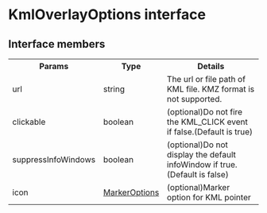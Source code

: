 # KmlOverlayOptions interface


## Interface members

<table>
<tr>
  <th>Params</th>
  <th>Type</th>
  <th>Details</th>
</tr>
<tr>
  <td>url</td>
  <td>string</td>
  <td>The url or file path of KML file. KMZ format is not supported.</td>
</tr>
<tr>
  <td>clickable</td>
  <td>boolean</td>
  <td>(optional)Do not fire the KML_CLICK event if false.(Default is true)</td>
</tr>
<tr>
  <td>suppressInfoWindows</td>
  <td>boolean</td>
  <td>(optional)Do not display the default infoWindow if true.(Default is false)</td>
</tr>
<tr>
  <td>icon</td>
  <td><a href="../markeroptions/README.md">MarkerOptions</a></td>
  <td>(optional)Marker option for KML pointer</td>
</tr>
</table>
